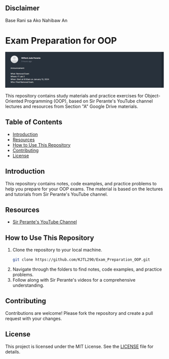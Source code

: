 ## Disclaimer
Base Rani sa Ako Nahibaw An 



# Exam Preparation for OOP

![OOP Exam Preparation](./Image/Image.png)

This repository contains study materials and practice exercises for Object-Oriented Programming (OOP), based on Sir Perante's YouTube channel lectures and resources from Section "A" Google Drive materials.

## Table of Contents
- [Introduction](#introduction)
- [Resources](#resources)
- [How to Use This Repository](#how-to-use-this-repository)
- [Contributing](#contributing)
- [License](#license)

## Introduction
This repository contains notes, code examples, and practice problems to help you prepare for your OOP exams. The material is based on the lectures and tutorials from Sir Perante's YouTube channel.

## Resources
- [Sir Perante's YouTube Channel](https://www.youtube.com/@WilferdJudeAbarsosaPerante)

## How to Use This Repository
1. Clone the repository to your local machine.
    ```bash
    git clone https://github.com/KJTL290/Exam_Preparation_OOP.git
    ```
2. Navigate through the folders to find notes, code examples, and practice problems.
3. Follow along with Sir Perante's videos for a comprehensive understanding.

## Contributing
Contributions are welcome! Please fork the repository and create a pull request with your changes.

## License
This project is licensed under the MIT License. See the [LICENSE](LICENSE) file for details.